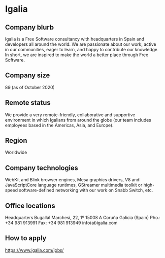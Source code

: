 # Igalia

## Company blurb

Igalia is a Free Software consultancy with headquarters in Spain and developers all around the world. We are passionate about our work, active in our communities, eager to learn, and happy to contribute our knowledge. In short, we are inspired to make the world a better place through Free Software.

## Company size

89 (as of October 2020)

## Remote status

We provide a very remote-friendly, collaborative and supportive environment in which Igalians from around the globe (our team includes employees based in the Americas, Asia, and Europe).

## Region

Worldwide

## Company technologies

WebKit and Blink browser engines, Mesa graphics drivers, V8 and JavaScriptCore language runtimes, GStreamer multimedia toolkit or high-speed software-defined networking with our work on Snabb Switch, etc.

## Office locations

Headquarters
Bugallal Marchesi, 22, 1º
15008 A Coruña
Galicia (Spain)
Pho.: +34 981 913991
Fax: +34 981 913949
info(at)igalia.com

## How to apply

https://www.igalia.com/jobs/
